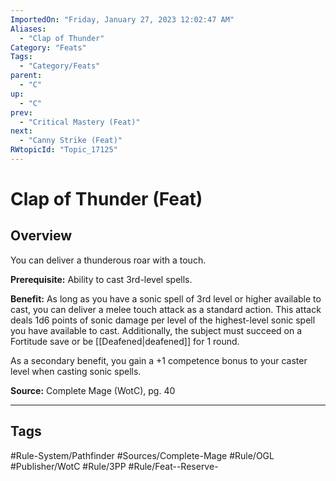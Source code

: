 ```yaml
---
ImportedOn: "Friday, January 27, 2023 12:02:47 AM"
Aliases:
  - "Clap of Thunder"
Category: "Feats"
Tags:
  - "Category/Feats"
parent:
  - "C"
up:
  - "C"
prev:
  - "Critical Mastery (Feat)"
next:
  - "Canny Strike (Feat)"
RWtopicId: "Topic_17125"
---
```

# Clap of Thunder (Feat)
## Overview
You can deliver a thunderous roar with a touch.

**Prerequisite:** Ability to cast 3rd-level spells.

**Benefit:** As long as you have a sonic spell of 3rd level or higher available to cast, you can deliver a melee touch attack as a standard action. This attack deals 1d6 points of sonic damage per level of the highest-level sonic spell you have available to cast. Additionally, the subject must succeed on a Fortitude save or be [[Deafened|deafened]] for 1 round.

As a secondary benefit, you gain a +1 competence bonus to your caster level when casting sonic spells.

**Source:** Complete Mage (WotC), pg. 40


---
## Tags
#Rule-System/Pathfinder #Sources/Complete-Mage #Rule/OGL #Publisher/WotC #Rule/3PP #Rule/Feat--Reserve-

